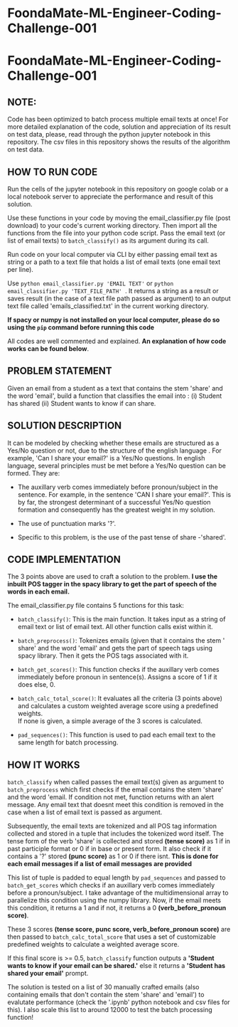 # FoondaMate-ML-Engineer-Coding-Challenge-001

# FoondaMate-ML-Engineer-Coding-Challenge-001
## NOTE: 
Code has been optimized to batch process multiple email texts at once! For more detailed explanation of the code, solution and appreciation of its result on test data, please, read through the python jupyter notebook in this repository. The csv files in this repository shows the results of the algorithm on test data.

## HOW TO RUN CODE
Run the cells of the jupyter notebook in this repository on google colab or a local notebook server to appreciate the performance and result of this solution.

Use these functions in your code by moving the email_classifier.py file (post download) to your code's current working directory. Then import all the functions from the file into your python code script. Pass the email text (or list of email texts) to `batch_classify()` as its argument during its call.

Run code on your local computer via CLI by either passing email text as string or a path to a text file that holds a list of email texts (one email text per line). 

Use `python email_classifier.py 'EMAIL TEXT'` or `python email_classifier.py 'TEXT_FILE_PATH' `.
It returns a string as a result or saves result (in the case of a text file path passed as argument) to an output text file called 'emails_classified.txt' in the current working directory.

**If spacy or numpy is not installed on your local computer, please do so using the `pip` command before running this code**

All codes are well commented and explained. **An explanation of how code works can be found below**.

## PROBLEM STATEMENT
Given an email from a student as a text that contains the stem 'share' and the word 'email', build a function that classifies the email into : (i) Student has shared (ii) Student wants to know if can share.

## SOLUTION DESCRIPTION
It can be modeled by checking whether these emails are structured as a Yes/No question or not, due to the structure of the english language . 
For example, 'Can I share your email?' is a Yes/No questions. In english language, several principles must be met before a Yes/No question can be formed.
They are:

-  The auxillary verb comes immediately before pronoun/subject in the sentence. For example, in the sentence 'CAN I share your email?'. This is by 
  far, the strongest determinant of a successful Yes/No question formation and consequently has the greatest weight in my solution.

- The use of punctuation marks '?'.

- Specific to this problem, is the use of the past tense of share -'shared'. 


## CODE IMPLEMENTATION
The 3 points above are used to craft a solution to the problem. **I use the inbuilt POS tagger in the spacy library to get the part of speech of the words in each email.**

The email_classifier.py file contains 5 functions for this task:

- `batch_classify()`: This is the main function. It takes input as a string of email text or list of email text. All other function calls exist within it.

- `batch_preprocess()`: Tokenizes emails (given that it contains the stem ' share' and the word 'email' and gets the part of speech tags using spacy library. 
  Then it gets the POS tags associated with it. 

- `batch_get_scores()`: This function checks if the auxillary verb comes immediately before pronoun in sentence(s). Assigns a score of 1 if it does else, 0.

- `batch_calc_total_score()`: It evaluates all the criteria (3 points above) and calculates a custom weighted average score using a predefined weights.  
  If none is given, a simple average of the 3 scores is calculated.
  
- `pad_sequences()`: This function is used to pad each email text to the same length for batch processing.
  
## HOW IT WORKS
`batch_classify` when called passes the email text(s) given as argument to `batch_preprocess` which first checks if the email contains the stem 'share' and the word 'email. If condition not met, function returns with an alert message. Any email text that doesnt meet this condition is removed in the case when a list of email text is passed as argument.

Subsequently, the email texts are tokenized and all POS tag information collected and stored in a tuple that includes the tokenized word itself. The tense form of the verb 'share' is collected and stored **(tense score)** as 1 if in past participle format or 0 if in base or present form. It also check if it contains a '?' stored **(punc score)** as 1 or 0 if there isnt. **This is done for each email messages if a list of email messages are provided**

This list of tuple is padded to equal length by `pad_sequences` and passed to `batch_get_scores` which checks if an auxillary verb comes immediately before a pronoun/subject. I take advantage of the multidimensional array to parallelize this condition using the numpy library. Now, if the email meets this condition, it returns a 1 and if not, it returns a 0 **(verb_before_pronoun score)**.

These 3 scores **(tense score, punc score, verb_before_pronoun score)** are then passed to `batch_calc_total_score` that uses a set of customizable predefined weights to calculate a weighted average score.

If this final score is >= 0.5, `batch_classify` function outputs a **'Student wants to know if your email can be shared.'** else it returns a **'Student has shared your email'** prompt.


The solution is tested on a list of 30 manually crafted emails (also containing emails that don't contain the stem 'share' and 'email') to evalutate performance (check the '.ipynb' python notebook and csv files for this). I also scale this list to around 12000 to test the batch processing function!




